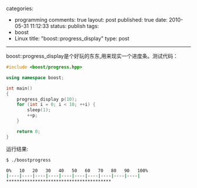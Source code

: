 categories: 
  - programming
comments: true
layout: post
published: true
date: 2010-05-31 11:12:33
status: publish
tags: 
  - boost
  - Linux
title: "boost::progress_display"
type: post
---

boost::progress_display是个好玩的东东,用来现实一个进度条。测试代码：

```cpp
#include <boost/progress.hpp>

using namespace boost;

int main()
{
    progress_display p(10);     
    for (int i = 0; i < 10; ++i) {
        sleep(1);
        ++p;
    }

    return 0;
}
```

运行结果:

```sh
$ ./boostprogress

0%   10   20   30   40   50   60   70   80   90   100%
|----|----|----|----|----|----|----|----|----|----|
****************************************
```
